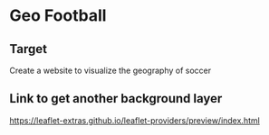 # Geo Football 
## Target 
Create a website to visualize the geography of soccer

## Link to get another background layer 

https://leaflet-extras.github.io/leaflet-providers/preview/index.html